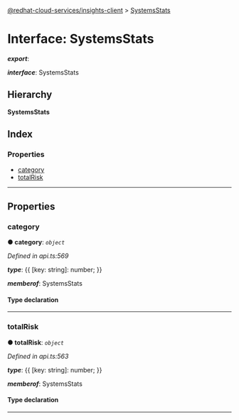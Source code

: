 [@redhat-cloud-services/insights-client](../README.md) > [SystemsStats](../interfaces/systemsstats.md)

# Interface: SystemsStats

*__export__*: 

*__interface__*: SystemsStats

## Hierarchy

**SystemsStats**

## Index

### Properties

* [category](systemsstats.md#category)
* [totalRisk](systemsstats.md#totalrisk)

---

## Properties

<a id="category"></a>

###  category

**● category**: *`object`*

*Defined in api.ts:569*

*__type__*: {{ \[key: string\]: number; }}

*__memberof__*: SystemsStats

#### Type declaration

[key: `string`]: `number`

___
<a id="totalrisk"></a>

###  totalRisk

**● totalRisk**: *`object`*

*Defined in api.ts:563*

*__type__*: {{ \[key: string\]: number; }}

*__memberof__*: SystemsStats

#### Type declaration

[key: `string`]: `number`

___


